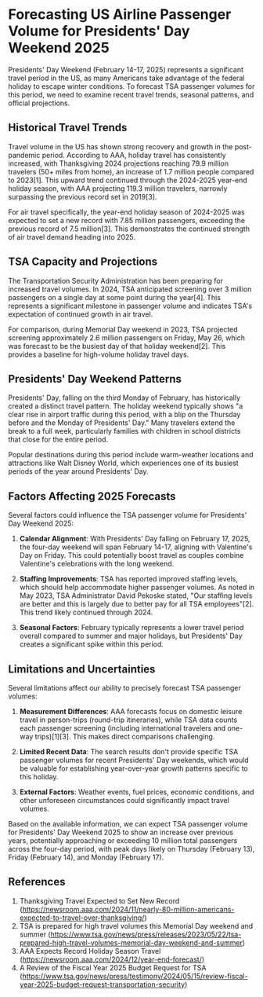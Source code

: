 # Forecasting US Airline Passenger Volume for Presidents' Day Weekend 2025

Presidents' Day Weekend (February 14-17, 2025) represents a significant travel period in the US, as many Americans take advantage of the federal holiday to escape winter conditions. To forecast TSA passenger volumes for this period, we need to examine recent travel trends, seasonal patterns, and official projections.

## Historical Travel Trends

Travel volume in the US has shown strong recovery and growth in the post-pandemic period. According to AAA, holiday travel has consistently increased, with Thanksgiving 2024 projections reaching 79.9 million travelers (50+ miles from home), an increase of 1.7 million people compared to 2023[1]. This upward trend continued through the 2024-2025 year-end holiday season, with AAA projecting 119.3 million travelers, narrowly surpassing the previous record set in 2019[3].

For air travel specifically, the year-end holiday season of 2024-2025 was expected to set a new record with 7.85 million passengers, exceeding the previous record of 7.5 million[3]. This demonstrates the continued strength of air travel demand heading into 2025.

## TSA Capacity and Projections

The Transportation Security Administration has been preparing for increased travel volumes. In 2024, TSA anticipated screening over 3 million passengers on a single day at some point during the year[4]. This represents a significant milestone in passenger volume and indicates TSA's expectation of continued growth in air travel.

For comparison, during Memorial Day weekend in 2023, TSA projected screening approximately 2.6 million passengers on Friday, May 26, which was forecast to be the busiest day of that holiday weekend[2]. This provides a baseline for high-volume holiday travel days.

## Presidents' Day Weekend Patterns

Presidents' Day, falling on the third Monday of February, has historically created a distinct travel pattern. The holiday weekend typically shows "a clear rise in airport traffic during this period, with a blip on the Thursday before and the Monday of Presidents' Day." Many travelers extend the break to a full week, particularly families with children in school districts that close for the entire period.

Popular destinations during this period include warm-weather locations and attractions like Walt Disney World, which experiences one of its busiest periods of the year around Presidents' Day.

## Factors Affecting 2025 Forecasts

Several factors could influence the TSA passenger volume for Presidents' Day Weekend 2025:

1. **Calendar Alignment**: With Presidents' Day falling on February 17, 2025, the four-day weekend will span February 14-17, aligning with Valentine's Day on Friday. This could potentially boost travel as couples combine Valentine's celebrations with the long weekend.

2. **Staffing Improvements**: TSA has reported improved staffing levels, which should help accommodate higher passenger volumes. As noted in May 2023, TSA Administrator David Pekoske stated, "Our staffing levels are better and this is largely due to better pay for all TSA employees"[2]. This trend likely continued through 2024.

3. **Seasonal Factors**: February typically represents a lower travel period overall compared to summer and major holidays, but Presidents' Day creates a significant spike within this period.

## Limitations and Uncertainties

Several limitations affect our ability to precisely forecast TSA passenger volumes:

1. **Measurement Differences**: AAA forecasts focus on domestic leisure travel in person-trips (round-trip itineraries), while TSA data counts each passenger screening (including international travelers and one-way trips)[1][3]. This makes direct comparisons challenging.

2. **Limited Recent Data**: The search results don't provide specific TSA passenger volumes for recent Presidents' Day weekends, which would be valuable for establishing year-over-year growth patterns specific to this holiday.

3. **External Factors**: Weather events, fuel prices, economic conditions, and other unforeseen circumstances could significantly impact travel volumes.

Based on the available information, we can expect TSA passenger volume for Presidents' Day Weekend 2025 to show an increase over previous years, potentially approaching or exceeding 10 million total passengers across the four-day period, with peak days likely on Thursday (February 13), Friday (February 14), and Monday (February 17).

## References

1. Thanksgiving Travel Expected to Set New Record (https://newsroom.aaa.com/2024/11/nearly-80-million-americans-expected-to-travel-over-thanksgiving/)
2. TSA is prepared for high travel volumes this Memorial Day weekend and summer (https://www.tsa.gov/news/press/releases/2023/05/22/tsa-prepared-high-travel-volumes-memorial-day-weekend-and-summer)
3. AAA Expects Record Holiday Season Travel (https://newsroom.aaa.com/2024/12/year-end-forecast/)
4. A Review of the Fiscal Year 2025 Budget Request for TSA (https://www.tsa.gov/news/press/testimony/2024/05/15/review-fiscal-year-2025-budget-request-transportation-security)